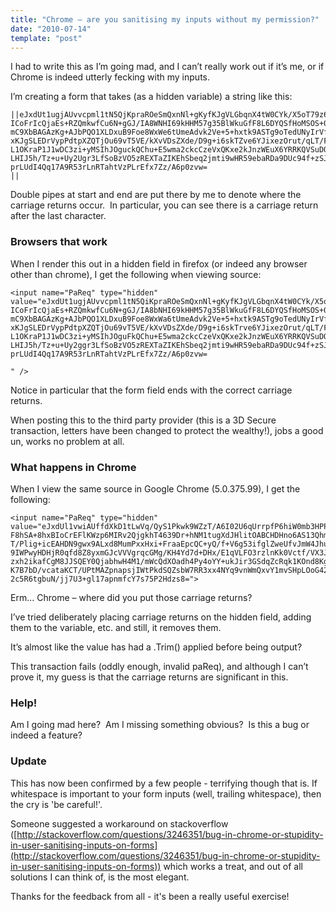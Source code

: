```yaml
---
title: "Chrome – are you sanitising my inputs without my permission?"
date: "2010-07-14"
template: "post"
---
```


I had to write this as I’m going mad, and I can’t really work out if it’s me, or if Chrome is indeed utterly fecking with my inputs.

I’m creating a form that takes (as a hidden variable) a string like this:

```
||eJxdUt1ugjAUvvcpml1tN5QjKpraROeSmQxnNl+gKyfKJgVLGbqnX4tW0CYk/X5oT79z6GanABaf
ICoFrIcQjaEs+RZQmkwfCu6N+gGJ/IA8WNHI69kHHM57g35BlWkuGfF8L6DYQSfHoMSOS+0IQ3Fx
mC9XbBAGAzKg+AJbPQO1XLDxuB9Foe8WxWe6tUmeAdvk2Ve+5+hxtk9ASTg9oTedUNyIrVfkldTq
xKJgSLEDrVypPdtpXZQTjOu69vT5VE/kXvVDsZXde/D9g+i6skTZve6YJixezOrut/qLT/FmW8ff
L1OKraP1J1wDC3zi+yMSIhJOguckQChu+E5wma2ckcCzeVxQKxe2kJnzWEuX6YRRKQVSuDQcag1w
LHIJ5h/Tz+u+Uy2Ugr3LfSoBzVO5zREXTaZIKEhSbeq2jmti9wHR59ebaRDa9DUc94f+zSJ2NBrt
prLUdI4Qq17A9R53rLnRTahtVzPLrEfx7Zz/A6p0zvw=
||
```

Double pipes at start and end are put there by me to denote where the carriage returns occur.  In particular, you can see there is a carriage return after the last character.

### Browsers that work

When I render this out in a hidden field in firefox (or indeed any browser other than chrome), I get the following when viewing source:

```
<input name="PaReq" type="hidden" value="eJxdUt1ugjAUvvcpml1tN5QiKpraROeSmQxnNl+gKyfKJgVLGbqnX4tW0CYk/X5oT79z6GanABaf
ICoFrIcQjaEs+RZQmkwfCu6N+gGJ/IA8bNHI69kHHM57g35BlWkuGfF8L6DYQSfHoMSOS+0IQ3Fx
mC9XbBAGAzKg+AJbPQO1XLDxuB9Foe8WxWa6tUmeAdvk2Ve+5+hxtk9ASTg9oTedUNyIrVfkldTq
xKJgSLEDrVypPdtpXZQTjOu69vT5VE/kXvVDsZXde/D9g+i6skTrve6YJixezOrut/qLT/FmW8ff
L1OKraP1J1wDC3zi+yMSIhJOguFkQChu+E5wma2ckcCzeVxQKxe2kJnzWEuX6YRRKQVSuDQcag1w
LHIJ5h/Tz+u+Uy2ggr3LfSoBzVO5zREXTaZIKEhSbeq2jmti9wHR59ebaRDa9DUc94f+zSJ2NBrt
prLUdI4Qq17A9R53rLnRTahtVzPLrEfx7Zz/A6p0zvw=

" />
```

Notice in particular that the form field ends with the correct carriage returns.

When posting this to the third party provider (this is a 3D Secure transaction, letters have been changed to protect the wealthy!), jobs a good un, works no problem at all.

### What happens in Chrome

When I view the same source in Google Chrome (5.0.375.99), I get the following:

```
<input name="PaReq" type="hidden" value="eJxdUl1vwiAUffdXkD1tLwVq/QyS1Pkwk9WZzT/A6I02U6qUrrpfP6hiW0mb3HPPAS7nXrbZaYDF
F8hSA+8hxBIoCrEFlKWzp6MIRv2QjgkhT4639Dr+hNM1tugXdJHlitOABCHDHno6AS13QhmfsCkh
T/Plig+icEAHDN9gwx9ALxd8MumPxxHxi+FraaEpcQC+yQ/f+V6g53ifglZweUfvJmW4JhutzEtl
9IWPwyHDHjR0qfd8Z8yxmGJcVVVgrqcGMg/KH4Yd7d+DHx/E1qVLFO3rzlnKk0Vctf/VX3JJNlsX
zxh2ikafCgM8JJSQEY0QjabhwH4M1/mWcQdXOadh4Py4oYY+ukJir3GSdqZcRqk1KOnd8KgRwPmY
K7B7bD/vcataKCT/UPtMAZpnapsjIWtPkdSQZsbW7RR3xx4NYq9vnWmQxvY1mvSHpLOoG42a61SW
2c5R6tgbuN/jj7U3+gl17apnmfcY7s75P2Hdzs8=">
```

Erm... Chrome – where did you put those carriage returns?

I’ve tried deliberately placing carriage returns on the hidden field, adding them to the variable, etc. and still, it removes them.

It’s almost like the value has had a .Trim() applied before being output?

This transaction fails (oddly enough, invalid paReq), and although I can’t prove it, my guess is that the carriage returns are significant in this.

### Help!

Am I going mad here?  Am I missing something obvious?  Is this a bug or indeed a feature?

### Update

This has now been confirmed by a few people - terrifying though that is. If whitespace is important to your form inputs (well, trailing whitespace), then the cry is 'be careful!'.

Someone suggested a workaround on stackoverflow ([http://stackoverflow.com/questions/3246351/bug-in-chrome-or-stupidity-in-user-sanitising-inputs-on-forms](http://stackoverflow.com/questions/3246351/bug-in-chrome-or-stupidity-in-user-sanitising-inputs-on-forms)) which works a treat, and out of all solutions I can think of, is the most elegant.

Thanks for the feedback from all - it's been a really useful exercise!
